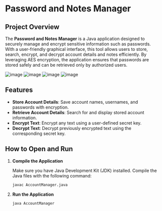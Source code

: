 # Password and Notes Manager

## Project Overview

The **Password and Notes Manager** is a Java application designed to securely manage and encrypt sensitive information such as passwords. With a user-friendly graphical interface, this tool allows users to store, search, encrypt, and decrypt account details and notes efficiently. By leveraging AES encryption, the application ensures that passwords are stored safely and can be retrieved only by authorized users.

![image](https://github.com/user-attachments/assets/3fd78fdb-9540-4541-86f4-10161ac2ceb9)
![image](https://github.com/user-attachments/assets/2ceeb131-873c-4018-aa68-2b0548cb29e5)
![image](https://github.com/user-attachments/assets/294821d2-7e35-4a7c-b666-ae70dc686b45)
![image](https://github.com/user-attachments/assets/8039481c-4d81-415c-b18c-61c2728c2f55)


## Features

- **Store Account Details**: Save account names, usernames, and passwords with encryption.
- **Retrieve Account Details**: Search for and display stored account information.
- **Encrypt Text**: Encrypt any text using a user-defined secret key.
- **Decrypt Text**: Decrypt previously encrypted text using the corresponding secret key.

## How to Open and Run

1. **Compile the Application**

   Make sure you have Java Development Kit (JDK) installed. Compile the Java files with the following command:

   ```bash
   javac AccountManager.java
   
2. **Run the Application**

   ```bash
   java AccountManager
